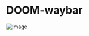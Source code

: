 # DOOM-waybar
![image](https://github.com/user-attachments/assets/021b2eb5-dec4-44ef-87b0-7836fbfb070a)
